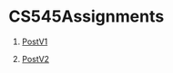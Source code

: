 # CS545Assignments
1. [PostV1](https://github.com/Luwamcyber/CS545Assignments/tree/main/Post)

2. [PostV2](https://github.com/Luwamcyber/CS545Assignments/tree/main/PostV2)
